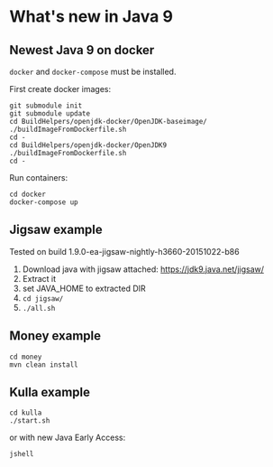 What's new in Java 9
====================

Newest Java 9 on docker
-----------------------

`docker` and `docker-compose` must be installed.

First create docker images:

```
git submodule init
git submodule update
cd BuildHelpers/openjdk-docker/OpenJDK-baseimage/
./buildImageFromDockerfile.sh
cd -
cd BuildHelpers/openjdk-docker/OpenJDK9
./buildImageFromDockerfile.sh
cd -
```

Run containers:

```
cd docker
docker-compose up
```

Jigsaw example
--------------

Tested on build 1.9.0-ea-jigsaw-nightly-h3660-20151022-b86

1.	Download java with jigsaw attached: https://jdk9.java.net/jigsaw/
2.	Extract it
3.	set JAVA_HOME to extracted DIR
4.	`cd jigsaw/`
5.	`./all.sh`

Money example
-------------

```
cd money
mvn clean install
```

Kulla example
-------------

```
cd kulla
./start.sh
```

or with new Java Early Access:

```
jshell
```
